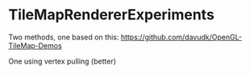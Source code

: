 # TileMapRendererExperiments
Two methods, one based on this:
https://github.com/davudk/OpenGL-TileMap-Demos

One using vertex pulling (better)
